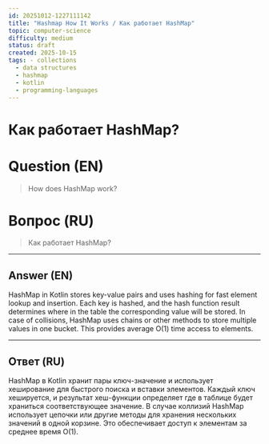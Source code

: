 ```yaml
---
id: 20251012-1227111142
title: "Hashmap How It Works / Как работает HashMap"
topic: computer-science
difficulty: medium
status: draft
created: 2025-10-15
tags: - collections
  - data structures
  - hashmap
  - kotlin
  - programming-languages
---
```

# Как работает HashMap?

# Question (EN)
> How does HashMap work?

# Вопрос (RU)
> Как работает HashMap?

---

## Answer (EN)

HashMap in Kotlin stores key-value pairs and uses hashing for fast element lookup and insertion. Each key is hashed, and the hash function result determines where in the table the corresponding value will be stored. In case of collisions, HashMap uses chains or other methods to store multiple values in one bucket. This provides average O(1) time access to elements.

---

## Ответ (RU)

HashMap в Kotlin хранит пары ключ-значение и использует хеширование для быстрого поиска и вставки элементов. Каждый ключ хешируется, и результат хеш-функции определяет где в таблице будет храниться соответствующее значение. В случае коллизий HashMap использует цепочки или другие методы для хранения нескольких значений в одной корзине. Это обеспечивает доступ к элементам за среднее время O(1).

